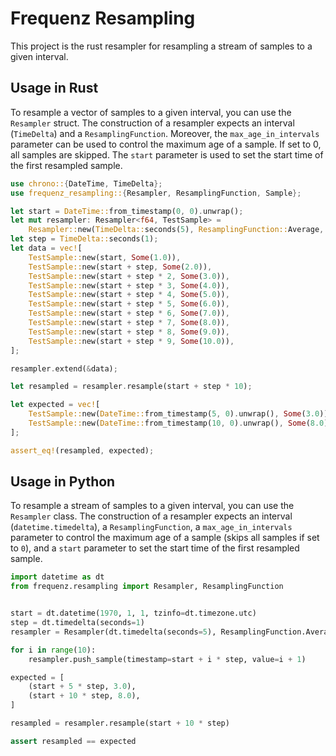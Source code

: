 # Frequenz Resampling

This project is the rust resampler for resampling a stream of samples to a given interval.

## Usage in Rust

To resample a vector of samples to a given interval, you can use the `Resampler` struct.
The construction of a resampler expects an interval (`TimeDelta`) and a
`ResamplingFunction`.
Moreover, the `max_age_in_intervals` parameter can be used to control the maximum age of a sample.
If set to 0, all samples are skipped.
The `start` parameter is used to set the start time of the first resampled sample.

```rust
use chrono::{DateTime, TimeDelta};
use frequenz_resampling::{Resampler, ResamplingFunction, Sample};

let start = DateTime::from_timestamp(0, 0).unwrap();
let mut resampler: Resampler<f64, TestSample> =
    Resampler::new(TimeDelta::seconds(5), ResamplingFunction::Average, 1, start);
let step = TimeDelta::seconds(1);
let data = vec![
    TestSample::new(start, Some(1.0)),
    TestSample::new(start + step, Some(2.0)),
    TestSample::new(start + step * 2, Some(3.0)),
    TestSample::new(start + step * 3, Some(4.0)),
    TestSample::new(start + step * 4, Some(5.0)),
    TestSample::new(start + step * 5, Some(6.0)),
    TestSample::new(start + step * 6, Some(7.0)),
    TestSample::new(start + step * 7, Some(8.0)),
    TestSample::new(start + step * 8, Some(9.0)),
    TestSample::new(start + step * 9, Some(10.0)),
];

resampler.extend(&data);

let resampled = resampler.resample(start + step * 10);

let expected = vec![
    TestSample::new(DateTime::from_timestamp(5, 0).unwrap(), Some(3.0)),
    TestSample::new(DateTime::from_timestamp(10, 0).unwrap(), Some(8.0)),
];

assert_eq!(resampled, expected);
```


## Usage in Python

To resample a stream of samples to a given interval, you can use the `Resampler`
class.
The construction of a resampler expects an interval (`datetime.timedelta`),
a `ResamplingFunction`, a `max_age_in_intervals` parameter to control the
maximum age of a sample (skips all samples if set to `0`), and a `start` parameter to set the start time of the
first resampled sample.

```python
import datetime as dt
from frequenz.resampling import Resampler, ResamplingFunction


start = dt.datetime(1970, 1, 1, tzinfo=dt.timezone.utc)
step = dt.timedelta(seconds=1)
resampler = Resampler(dt.timedelta(seconds=5), ResamplingFunction.Average, 1, start)

for i in range(10):
    resampler.push_sample(timestamp=start + i * step, value=i + 1)

expected = [
    (start + 5 * step, 3.0),
    (start + 10 * step, 8.0),
]

resampled = resampler.resample(start + 10 * step)

assert resampled == expected
```
